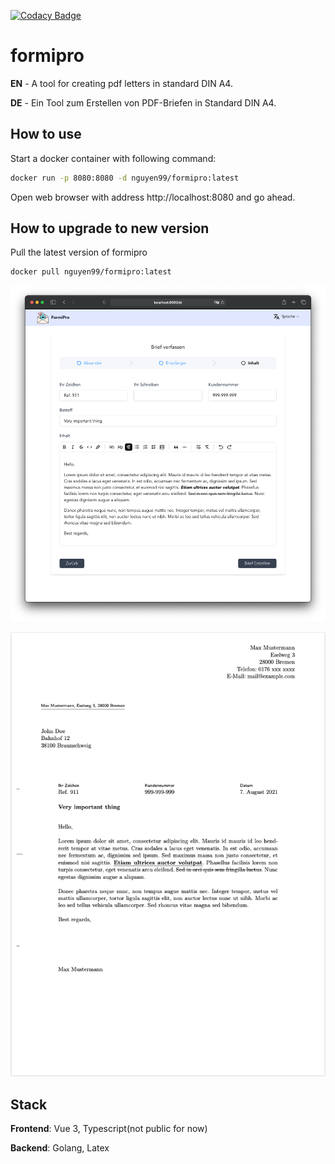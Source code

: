 [![Codacy Badge](https://app.codacy.com/project/badge/Grade/0ef71e1cebac40a3bb751d6231680cb2)](https://www.codacy.com/gh/quangnguyen/formipro/dashboard?utm_source=github.com&amp;utm_medium=referral&amp;utm_content=quangnguyen/formipro&amp;utm_campaign=Badge_Grade)

# formipro

**EN** - A tool for creating pdf letters in standard DIN A4.

**DE** - Ein Tool zum Erstellen von PDF-Briefen in Standard DIN A4.

## How to use

Start a docker container with following command:

```bash
docker run -p 8080:8080 -d nguyen99/formipro:latest
```

Open web browser with address http://localhost:8080 and go ahead.

## How to upgrade to new version

Pull the latest version of formipro

```bash
docker pull nguyen99/formipro:latest
```

![formipro screenshot](formipro.png "formipro")

![DIN A4 Letter](DINA4Letter.png "DIN A4 Letter")

## Stack
**Frontend**: Vue 3, Typescript(not public for now)

**Backend**: Golang, Latex
